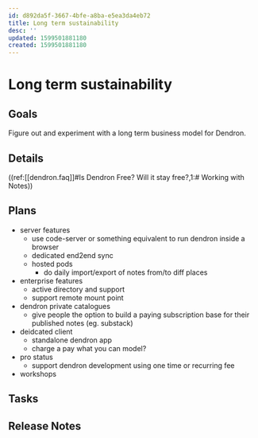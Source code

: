 ```yaml
---
id: d892da5f-3667-4bfe-a8ba-e5ea3da4eb72
title: Long term sustainability
desc: ''
updated: 1599501881180
created: 1599501881180
---
```

# Long term sustainability

## Goals

Figure out and experiment with a long term business model for Dendron.

## Details

((ref:[[dendron.faq]]#Is Dendron Free? Will it stay free?,1:# Working with Notes))

## Plans

- server features
    - use code-server or something equivalent to run dendron inside a browser
    - dedicated end2end sync
    - hosted pods 
        - do daily import/export of notes from/to diff places
- enterprise features
    - active directory and support
    - support remote mount point
- dendron private catalogues
    - give people the option to build a paying subscription base for their published notes (eg. substack)
- deidcated client
    - standalone dendron app 
    - charge a pay what you can model?
- pro status
    - support dendron development using one time or recurring fee
- workshops

## Tasks

## Release Notes
